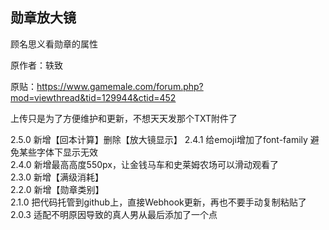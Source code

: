 ## 勋章放大镜

顾名思义看勋章的属性

原作者：轶致

原贴：https://www.gamemale.com/forum.php?mod=viewthread&tid=129944&ctid=452

上传只是为了方便维护和更新，不想天天发那个TXT附件了

2.5.0 新增【回本计算】删除【放大镜显示】
2.4.1 给emoji增加了font-family 避免某些字体下显示无效  
2.4.0 新增最高高度550px，让金钱马车和史莱姆农场可以滑动观看了  
2.3.0 新增【满级消耗】  
2.2.0 新增【勋章类别】  
2.1.0 把代码托管到github上，直接Webhook更新，再也不要手动复制粘贴了  
2.0.3 适配不明原因导致的真人男从最后添加了一个点  
